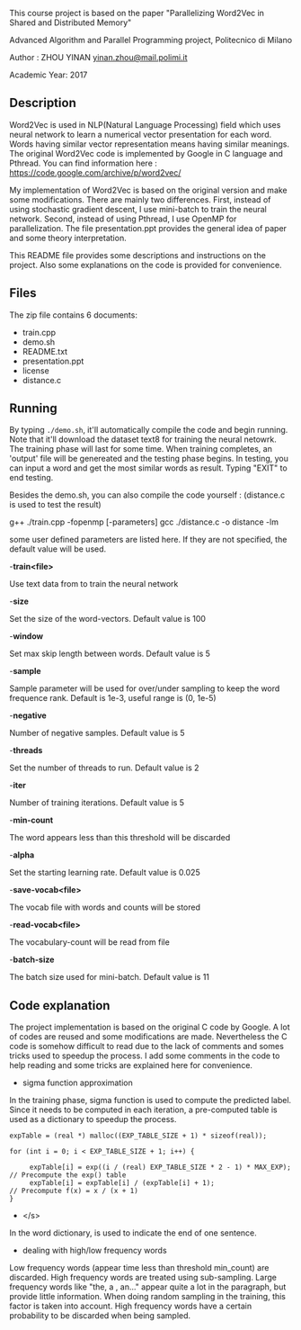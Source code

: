 This course project is based on the paper "Parallelizing Word2Vec in Shared and Distributed Memory"

Advanced Algorithm and Parallel Programming project, Politecnico di Milano

Author : ZHOU YINAN 
   	 yinan.zhou@mail.polimi.it

Academic Year: 2017

## Description

Word2Vec is used in NLP(Natural Language Processing) field which uses neural network to learn a numerical vector presentation for each word. Words having similar vector representation means having similar meanings. The original Word2Vec code is implemented by Google in C language and Pthread. You can find information here : https://code.google.com/archive/p/word2vec/

My implementation of Word2Vec is based on the original version and make some modifications. There are mainly two differences. First, instead of using stochastic gradient descent, I use mini-batch to train the neural network. Second, instead of using Pthread, I use OpenMP for parallelization. 
The file presentation.ppt provides the general idea of paper and some theory interpretation. 

This README file provides some descriptions and instructions on the project. Also some explanations on the code is provided for convenience. 

## Files

The zip file contains 6 documents:
- train.cpp
- demo.sh
- README.txt
- presentation.ppt
- license
- distance.c

## Running

By typing `./demo.sh`, it'll automatically compile the code and begin running. Note that it'll download the dataset text8 for training the neural netowrk. The training phase will last for some time. When training completes, an 'output' file will be genereated and the testing phase begins. In testing, you can input a word and get the most similar words as result. Typing "EXIT" to end testing. 

Besides the demo.sh, you can also compile the code yourself :
(distance.c is used to test the result)

g++ ./train.cpp -fopenmp [-parameters]
gcc ./distance.c -o distance -lm

some user defined parameters are listed here. If they are not specified, the default value will be used.

-**train\<file>** 

Use text data from <file> to train the neural network

-**size** 

Set the size of the word-vectors. Default value is 100

-**window**

Set max skip length between words. Default value is 5

-**sample**  

Sample parameter will be used for over/under sampling to keep the word frequence rank. Default is 1e-3, useful range is (0, 1e-5)

-**negative**  

Number of negative samples. Default value is 5

-**threads**  

Set the number of threads to run. Default value is 2

-**iter**  

Number of training iterations. Default value is 5

-**min-count**  

The word appears less than this threshold will be discarded

-**alpha**  

Set the starting learning rate. Default value is 0.025

-**save-vocab\<file>**  

The vocab file with words and counts will be stored

-**read-vocab\<file>**  

The vocabulary-count will be read from file

-**batch-size**  

The batch size used for mini-batch. Default value is 11

## Code explanation

The project implementation is based on the original C code by Google. A lot of codes are reused and some modifications are made. Nevertheless the C code is somehow difficult to read due to the lack of comments and somes tricks used to speedup the process. I add some comments in the code to help reading and some tricks are explained here for convenience. 

* sigma function approximation

In the training phase, sigma function is used to compute the predicted label. Since it needs to be computed in each iteration, a pre-computed table is used as a dictionary to speedup the process. 

```
expTable = (real *) malloc((EXP_TABLE_SIZE + 1) * sizeof(real));

for (int i = 0; i < EXP_TABLE_SIZE + 1; i++) {
     
     expTable[i] = exp((i / (real) EXP_TABLE_SIZE * 2 - 1) * MAX_EXP); // Precompute the exp() table
     expTable[i] = expTable[i] / (expTable[i] + 1);                    // Precompute f(x) = x / (x + 1)
}

```


* \</s>

In the word dictionary, </s> is used to indicate the end of one sentence. 

* dealing with high/low frequency words

Low frequency words (appear time less than threshold min_count) are discarded.
High frequency words are treated using sub-sampling. Large frequency words like "the, a , an..." appear quite a lot in the paragraph, but provide little information. When doing random sampling in the training, this factor is taken into account. High frequency words have a certain probability to be discarded when being sampled.

